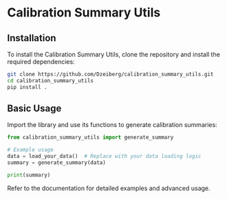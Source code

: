 # Calibration Summary Utils
## Installation

To install the Calibration Summary Utils, clone the repository and install the required dependencies:

```bash
git clone https://github.com/Dzeiberg/calibration_summary_utils.git
cd calibration_summary_utils
pip install .
```

## Basic Usage

Import the library and use its functions to generate calibration summaries:

```python
from calibration_summary_utils import generate_summary

# Example usage
data = load_your_data()  # Replace with your data loading logic
summary = generate_summary(data)

print(summary)
```

Refer to the documentation for detailed examples and advanced usage.